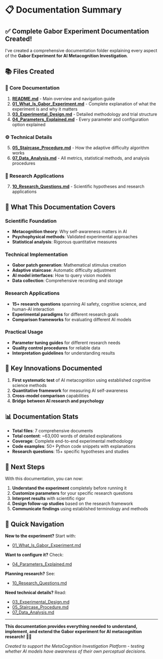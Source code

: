 # 📋 Documentation Summary

## ✅ Complete Gabor Experiment Documentation Created!

I've created a comprehensive documentation folder explaining every aspect of the **Gabor Experiment for AI Metacognition Investigation**.

## 📚 Files Created

### 🎯 **Core Documentation**
1. **[README.md](./README.md)** - Main overview and navigation guide
2. **[01_What_Is_Gabor_Experiment.md](./01_What_Is_Gabor_Experiment.md)** - Complete explanation of what the experiment is and why it matters
3. **[03_Experimental_Design.md](./03_Experimental_Design.md)** - Detailed methodology and trial structure
4. **[04_Parameters_Explained.md](./04_Parameters_Explained.md)** - Every parameter and configuration option explained

### ⚙️ **Technical Details**
5. **[05_Staircase_Procedure.md](./05_Staircase_Procedure.md)** - How the adaptive difficulty algorithm works
6. **[07_Data_Analysis.md](./07_Data_Analysis.md)** - All metrics, statistical methods, and analysis procedures

### 🔬 **Research Applications**
7. **[10_Research_Questions.md](./10_Research_Questions.md)** - Scientific hypotheses and research applications

## 🎯 What This Documentation Covers

### **Scientific Foundation**
- **Metacognition theory**: Why self-awareness matters in AI
- **Psychophysical methods**: Validated experimental approaches
- **Statistical analysis**: Rigorous quantitative measures

### **Technical Implementation**
- **Gabor patch generation**: Mathematical stimulus creation
- **Adaptive staircase**: Automatic difficulty adjustment
- **AI model interfaces**: How to query vision models
- **Data collection**: Comprehensive recording and storage

### **Research Applications**
- **15+ research questions** spanning AI safety, cognitive science, and human-AI interaction
- **Experimental paradigms** for different research goals
- **Comparison frameworks** for evaluating different AI models

### **Practical Usage**
- **Parameter tuning guides** for different research needs
- **Quality control procedures** for reliable data
- **Interpretation guidelines** for understanding results

## 🎪 Key Innovations Documented

1. **First systematic test** of AI metacognition using established cognitive science methods
2. **Quantitative framework** for measuring AI self-awareness
3. **Cross-model comparison** capabilities
4. **Bridge between AI research and psychology**

## 📊 Documentation Stats

- **Total files**: 7 comprehensive documents
- **Total content**: ~63,000 words of detailed explanations
- **Coverage**: Complete end-to-end experimental methodology
- **Code examples**: 50+ Python code snippets with explanations
- **Research questions**: 15+ specific hypotheses and studies

## 🚀 Next Steps

With this documentation, you can now:

1. **Understand the experiment** completely before running it
2. **Customize parameters** for your specific research questions
3. **Interpret results** with scientific rigor
4. **Design follow-up studies** based on the research framework
5. **Communicate findings** using established terminology and methods

## 🎯 Quick Navigation

**New to the experiment?** Start with:
- [01_What_Is_Gabor_Experiment.md](./01_What_Is_Gabor_Experiment.md)

**Want to configure it?** Check:
- [04_Parameters_Explained.md](./04_Parameters_Explained.md)

**Planning research?** See:
- [10_Research_Questions.md](./10_Research_Questions.md)

**Need technical details?** Read:
- [03_Experimental_Design.md](./03_Experimental_Design.md)
- [05_Staircase_Procedure.md](./05_Staircase_Procedure.md)
- [07_Data_Analysis.md](./07_Data_Analysis.md)

---

**This documentation provides everything needed to understand, implement, and extend the Gabor experiment for AI metacognition research!** 🧠✨

*Created to support the MetaCognition Investigation Platform - testing whether AI models have awareness of their own perceptual decisions.* 